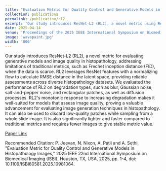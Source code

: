 ```yaml
---
title: "Evaluation Metric for Quality Control and Generative Models in Histopathology Images"
collection: publications
permalink: /publication/rl2
excerpt: 'Our study introduces ResNet-L2 (RL2), a novel metric using ResNet features and a normalizing flow for evaluating generative models in histopathology, offering reliable assessments with fewer images and quicker assessments than traditional metrics, effectively handling diverse degradation types and diffusion processes.'
date: 2025-04-14
venue: 'Proceedings of the 2025 IEEE International Symposium on Biomedical Imaging (ISBI), Huston TX, USA'
image: 'wavepaint.jpg'
width: '800'
---
```


Our study introduces ResNet-L2 (RL2), a novel metric for evaluating generative models and image quality in histopathology, addressing limitations of traditional metrics, such as Frechet inception distance (FID), when the data is scarce. RL2 leverages ResNet features with a normalizing flow to calculate RMSE distance in the latent space, providing reliable assessments across diverse histopathology datasets. We evaluated the performance of RL2 on degradation types, such as blur, Gaussian noise, salt-and-pepper noise, and rectangular patches, as well as diffusion processes. RL2's monotonic response to increasing degradation makes it well-suited for models that assess image quality, proving a valuable advancement for evaluating image generation techniques in histopathology. It can also be used to discard low-quality patches while sampling from a whole slide image. It is also significantly lighter and faster compared to traditional metrics and requires fewer images to give stable metric value.

[Paper Link](https://ieeexplore.ieee.org/document/10981064)

Recommended  Citation: P. Jeevan, N. Nixon, A. Patil and A. Sethi, "Evaluation Metric for Quality Control and Generative Models in Histopathology Images," 2025 IEEE 22nd International Symposium on Biomedical Imaging (ISBI), Houston, TX, USA, 2025, pp. 1-4, doi: 10.1109/ISBI60581.2025.10981064. 

